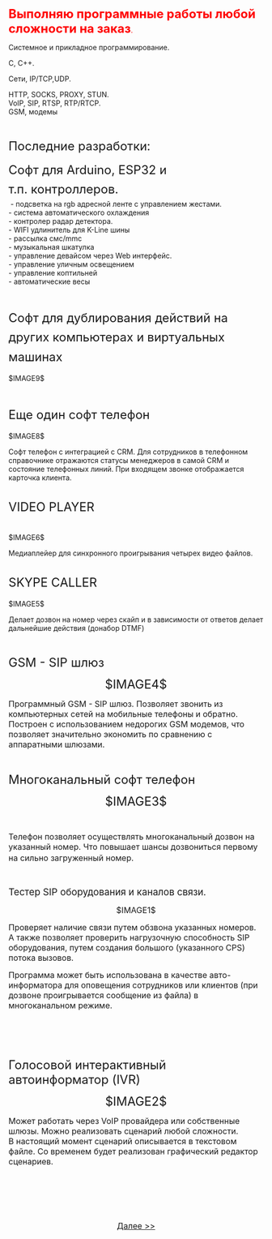<p><span style="font-weight: bold; font-size: 18pt; "><span style="color: rgb(255, 0, 0);">Выполняю программные работы любой сложности на заказ</span></span><span style="color: rgb(255, 0, 0);">.</span></p>

<p>Системное и прикладное программирование.</p>

<p>C, C++.</p>

<p>Сети, IP/TCP,UDP.</p>

<p>HTTP, SOCKS, PROXY, STUN.&nbsp;<br />
VoIP, SIP, RTSP, RTP/RTCP.<br />
GSM, модемы</p>

<p>&nbsp;</p>

<p><span style="font-size: 18pt; ">Последние разработки:</span></p>

<p><span style="font-size: x-large; line-height: 38.400001525878906px;">Софт для Arduino, ESP32 и т.п.&nbsp;контроллеров.</span><br />
&nbsp;- подсветка на rgb адресной ленте с управлением жестами.<br />
- система автоматического охлаждения<br />
- контролер радар детектора.<br />
- WIFI удлинитель для K-Line шины<br />
- рассылка смс/mmс<br />
- музыкальная шкатулка<br />
- управление девайсом через Web интерфейс.<br />
- управление уличным освещением<br />
- управление коптильней&nbsp;<br />
- автоматические весы</p>

<p>&nbsp;</p>

<p><span style="font-size: x-large; line-height: 38.400001525878906px;">Софт для дублирования действий на других компьютерах и виртуальных машинах</span></p>

<p>$IMAGE9$</p>

<p>&nbsp;</p>

<p><span style="font-size: x-large; line-height: 38.400001525878906px;">Еще один софт телефон</span></p>

<p>$IMAGE8$</p>

<p>Софт телефон с интеграцией с CRM. Для сотрудников в&nbsp;телефонном справочнике отражаются статусы менеджеров в&nbsp;самой CRM и состояние телефонных линий. При входящем звонке отображается карточка клиента.<br />
&nbsp;</p>

<p><span style="font-size: x-large; line-height: 38.400001525878906px;">VIDEO&nbsp;PLAYER</span><br />
&nbsp;</p>

<p>$IMAGE6$</p>

<p>Медиаплейер для синхронного проигрывания четырех видео файлов.</p>

<p><br />
<span style="font-size: x-large; line-height: 38.400001525878906px;">SKYPE CALLER</span></p>

<p>$IMAGE5$</p>

<p>Делает дозвон на номер через скайп&nbsp;и в зависимости от ответов делает дальнейшие действия (донабор DTMF)</p>

<p>&nbsp;</p>

<p><font size="5">GSM - SIP шлюз</font></p>

<p style="text-align: center;"><font size="5">$IMAGE4$</font></p>

<p><font size="5"><span style="font-size: medium; ">Программный GSM - SIP шлюз. Позволяет звонить из компьютерных сетей на мобильные телефоны и обратно.<br />
Построен с использованием недорогих GSM модемов, что позволяет значительно экономить по сравнению с аппаратными шлюзами.</span></font></p>

<p>&nbsp;</p>

<p><font size="5">Многоканальный софт телефон</font></p>

<p style="text-align: center;"><font size="5">$IMAGE3$</font></p>

<p>&nbsp;</p>

<p><span style="font-size: 14pt; "><span style="font-size: medium; ">Телефон позволяет осуществлять многоканальный дозвон на указанный номер. Что повышает шансы дозвониться первому на сильно загруженный номер.</span>&nbsp;</span></p>

<p>&nbsp;</p>

<p><span style="font-size: 14pt; ">Тестер SIP оборудования и каналов связи.</span></p>

<p style="text-align: center;"><span style="font-size: medium;">$IMAGE1$</span></p>

<p><span style="font-size: medium; ">Проверяет наличие связи путем обзвона указанных номеров.<br />
А также позволяет проверить нагрузочную способность SIP оборудования, путем создания большого (указанного СPS) потока вызовов. &nbsp;</span></p>

<p><span style="font-size: medium; ">Программа может быть использована в качестве авто-информатора для оповещения сотрудников или клиентов (при дозвоне проигрывается сообщение из файла) в многоканальном режиме.&nbsp;</span><br />
&nbsp;</p>

<p>&nbsp;</p>

<p>&nbsp;</p>

<p><span style="font-size: 19px; "><span style="font-size: x-large; ">Голосовой интерактивный автоинформатор (IVR)</span></span></p>

<p style="text-align: center; "><font size="5">$IMAGE2$</font></p>

<div><font size="5"><span style="font-size: medium; ">Может работать через VoIP провайдера или собственные шлюзы. Можно реализовать сценарий любой сложности.</span></font></div>

<div><font size="5"><span style="font-size: medium; ">В настоящий момент сценарий описывается в текстовом файле. Со временем будет реализован графический редактор сценариев.</span></font></div>

<p>&nbsp;</p>

<p>&nbsp;</p>

<p>&nbsp;</p>

<div style="text-align: center;"><span style="font-size: medium;"><a href="/index/page_2/0-5">Далее &gt;&gt;</a></span></div>
